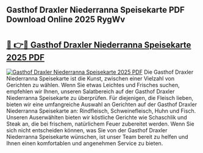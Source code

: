 ## Gasthof Draxler Niederranna Speisekarte PDF Download Online 2025 RygWv

# <h2><a href="http://gc7itq.nevu.top/?p=Gasthof+Draxler+Niederranna+Speisekarte">🔗 👉🔴 Gasthof Draxler Niederranna Speisekarte 2025 PDF</a></h2>

[![Gasthof Draxler Niederranna Speisekarte 2025 PDF](https://i.imgur.com/dBaPXMq.png)](http://gc7itq.nevu.top/?p=Gasthof+Draxler+Niederranna+Speisekarte)
Die Gasthof Draxler Niederranna Speisekarte ist die Kunst, zwischen einer Vielzahl von Gerichten zu wählen. Wenn Sie etwas Leichtes und Frisches suchen, empfehlen wir Ihnen, unseren Salatbereich auf der Gasthof Draxler Niederranna Speisekarte zu überprüfen. Für diejenigen, die Fleisch lieben, bieten wir eine umfangreiche Auswahl an Gerichten auf der Gasthof Draxler Niederranna Speisekarte an: Rindfleisch, Schweinefleisch, Huhn und Fisch. Unseren Auserwählten bieten wir köstliche Gerichte wie Schaschlik und Steak an, die bei frischem, natürlichem Feuer zubereitet werden. Wenn Sie sich nicht entscheiden können, was Sie von der Gasthof Draxler Niederranna Speisekarte wünschen, ist unser Team bereit zu helfen und Ihnen einen komfortablen und angenehmen Service zu bieten.
